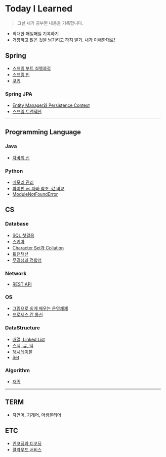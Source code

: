 # Today I Learned
> 그날 내가 공부한 내용을 기록합니다.
>
- 최대한 매일매일 기록하기
- 거창하고 많은 것을 남기려고 하지 말기. 내가 이해한대로!

## Spring
- [스프링 부트 실행과정](https://github.com/yeeuniii/TIL/blob/main/Spring/%EC%8A%A4%ED%94%84%EB%A7%81-%EB%B6%80%ED%8A%B8-%EC%8B%A4%ED%96%89%EA%B3%BC%EC%A0%95.md)
- [스프링 빈](https://github.com/yeeuniii/TIL/blob/main/Spring/%EC%8A%A4%ED%94%84%EB%A7%81-%EB%B9%88.md)
- [쿠키](https://github.com/yeeuniii/TIL/blob/main/Spring/%EC%BF%A0%ED%82%A4.md)

### Spring JPA
- [Entity Manager와 Persistence Context](https://github.com/yeeuniii/TIL/blob/main/Spring/EntityManager-and-PersistenceContext.md)
- [스프링 트랜잭션](https://github.com/yeeuniii/TIL/blob/main/Spring/%EC%8A%A4%ED%94%84%EB%A7%81-%ED%8A%B8%EB%9E%9C%EC%9E%AD%EC%85%98.md)

---
## Programming Language
### Java
- [자바의 신](https://github.com/yeeuniii/TIL/tree/main/Java/%EC%9E%90%EB%B0%94%EC%9D%98%20%EC%8B%A0)

### Python
- [메모리 관리](https://github.com/yeeuniii/TIL/blob/main/Python/%EB%A9%94%EB%AA%A8%EB%A6%AC-%EA%B4%80%EB%A6%AC.md)
- [파이썬 vs 자바 참조, 값 비교](https://github.com/yeeuniii/TIL/blob/main/Python/%ED%8C%8C%EC%9D%B4%EC%8D%AC-vs-%EC%9E%90%EB%B0%94-%EC%B0%B8%EC%A1%B0-%EA%B0%92-%EB%B9%84%EA%B5%90.md.md)
- [ModuleNotFoundError](https://github.com/yeeuniii/TIL/blob/main/Python/ModuleNotFoundError.md)

## CS
### Database
- [SQL 첫걸음](https://github.com/yeeuniii/TIL/blob/main/Database/SQL-%EC%B2%AB%EA%B1%B8%EC%9D%8C.md)
- [스키마](https://github.com/yeeuniii/TIL/blob/main/Database/%EC%8A%A4%ED%82%A4%EB%A7%88.md)
- [Character Set과 Collation](https://github.com/yeeuniii/TIL/blob/main/Database/Character-Set-and-Collation.md)
- [트랜잭션](https://github.com/yeeuniii/TIL/blob/main/Database/%ED%8A%B8%EB%9E%9C%EC%9E%AD%EC%85%98.md)
- [무결성과 정합성](https://github.com/yeeuniii/TIL/blob/main/Database/%EB%AC%B4%EA%B2%B0%EC%84%B1%EA%B3%BC-%EC%A0%95%ED%95%A9%EC%84%B1.md)

### Network
- [REST API](https://github.com/yeeuniii/TIL/blob/main/Network/REST-API.md)

### OS
- [그림으로 쉽게 배우는 운영체제](https://github.com/yeeuniii/TIL/blob/main/OS/%EA%B7%B8%EB%A6%BC%EC%9C%BC%EB%A1%9C-%EC%89%BD%EA%B2%8C-%EB%B0%B0%EC%9A%B0%EB%8A%94-%EC%9A%B4%EC%98%81%EC%B2%B4%EC%A0%9C.md)
- [프로세스 간 통신](https://github.com/yeeuniii/TIL/blob/main/OS/%ED%94%84%EB%A1%9C%EC%84%B8%EC%8A%A4-%EA%B0%84-%ED%86%B5%EC%8B%A0.md)

### DataStructure
- [배열, Linked List](https://github.com/yeeuniii/TIL/blob/main/DataStructure/%EB%B0%B0%EC%97%B4%EA%B3%BC-%EB%A7%81%ED%81%AC%EB%93%9C%EB%A6%AC%EC%8A%A4%ED%8A%B8.md)
- [스택, 큐, 덱](https://github.com/yeeuniii/TIL/blob/main/DataStructure/%EC%8A%A4%ED%83%9D-%ED%81%90-%EB%8D%B1.md)
- [해시테이블](https://github.com/yeeuniii/TIL/blob/main/DataStructure/%ED%95%B4%EC%8B%9C%ED%85%8C%EC%9D%B4%EB%B8%94.md)
- [Set](https://github.com/yeeuniii/TIL/blob/main/DataStructure/Set.md)

### Algorithm
- [재귀](https://github.com/yeeuniii/TIL/blob/main/Algorithm/%EC%9E%AC%EA%B7%80.md)

---

## TERM
- [자연어, 기계어, 어셈블리어](https://github.com/yeeuniii/TIL/blob/main/Term/%EC%9E%90%EC%97%B0%EC%96%B4-%EA%B8%B0%EA%B3%84%EC%96%B4-%EC%96%B4%EC%85%88%EB%B8%94%EB%A6%AC%EC%96%B4.md)

## ETC
- [인코딩과 디코딩](https://github.com/yeeuniii/TIL/blob/main/ETC/%EC%9D%B8%EC%BD%94%EB%94%A9%EA%B3%BC-%EB%94%94%EC%BD%94%EB%94%A9.md)
- [클라우드 서비스](https://github.com/yeeuniii/TIL/blob/main/Network/%ED%81%B4%EB%9D%BC%EC%9A%B0%EB%93%9C-%EC%84%9C%EB%B9%84%EC%8A%A4.md)
